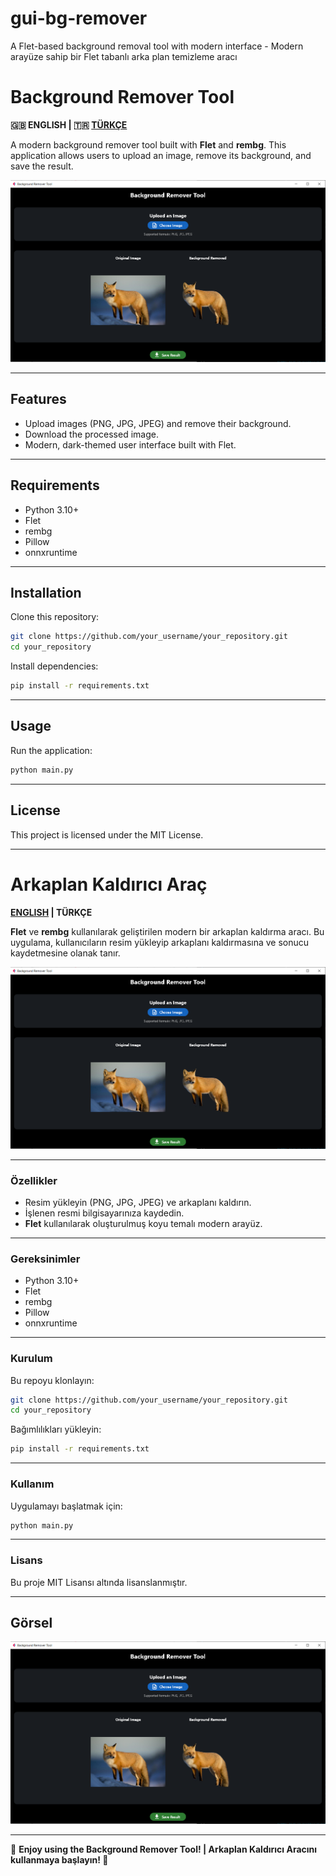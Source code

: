 # gui-bg-remover
A Flet-based background removal tool with modern interface - Modern arayüze sahip bir Flet tabanlı arka plan temizleme aracı


# Background Remover Tool

**🇬🇧 ENGLISH | 🇹🇷 [TÜRKÇE](#arkaplan-kaldırıcı-araç)**

A modern background remover tool built with **Flet** and **rembg**. This application allows users to upload an image, remove its background, and save the result.

![App Screenshot](assets/images/sample.PNG)

---

## Features

- Upload images (PNG, JPG, JPEG) and remove their background.
- Download the processed image.
- Modern, dark-themed user interface built with Flet.

---

## Requirements

- Python 3.10+
- Flet
- rembg
- Pillow
- onnxruntime

---

## Installation

Clone this repository:

```bash
git clone https://github.com/your_username/your_repository.git
cd your_repository
```

Install dependencies:

```bash
pip install -r requirements.txt
```

---

## Usage

Run the application:

```bash
python main.py
```

---

## License

This project is licensed under the MIT License.

---

# **Arkaplan Kaldırıcı Araç**

**[ENGLISH](#background-remover-tool) | TÜRKÇE**

**Flet** ve **rembg** kullanılarak geliştirilen modern bir arkaplan kaldırma aracı. Bu uygulama, kullanıcıların resim yükleyip arkaplanı kaldırmasına ve sonucu kaydetmesine olanak tanır.

![Uygulama Ekran Görüntüsü](assets/images/sample.PNG)

---

### **Özellikler**

- Resim yükleyin (PNG, JPG, JPEG) ve arkaplanı kaldırın.
- İşlenen resmi bilgisayarınıza kaydedin.
- **Flet** kullanılarak oluşturulmuş koyu temalı modern arayüz.

---

### **Gereksinimler**

- Python 3.10+
- Flet
- rembg
- Pillow
- onnxruntime

---

### **Kurulum**

Bu repoyu klonlayın:

```bash
git clone https://github.com/your_username/your_repository.git
cd your_repository
```

Bağımlılıkları yükleyin:

```bash
pip install -r requirements.txt
```

---

### **Kullanım**

Uygulamayı başlatmak için:

```bash
python main.py
```

---

### **Lisans**

Bu proje MIT Lisansı altında lisanslanmıştır.

---

## Görsel
![Screenshot](assets/images/sample.PNG)

---

🚀 **Enjoy using the Background Remover Tool! | Arkaplan Kaldırıcı Aracını kullanmaya başlayın! 🚀**
